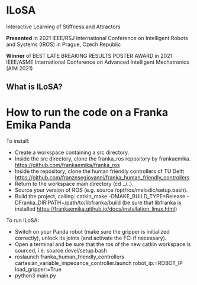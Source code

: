 # ILoSA
Interactive Learning of Stiffness and Attractors

**Presented** in 2021 IEEE/RSJ International Conference on Intelligent Robots and Systems (IROS) in Prague, Czech Republic 

**Winner** of BEST LATE BREAKING RESULTS POSTER AWARD in 2021 IEEE/ASME International Conference on Advanced Intelligent Mechatronics (AIM 2021)

## What is ILoSA? 

# How to run the code on a Franka Emika Panda
To install:
- Create a workspace containing a src directory.
- Inside the src directory, clone the franka_ros repository by frankaemika. https://github.com/frankaemika/franka_ros
- Inside the repository, clone the human friendly controllers of TU Delft https://github.com/franzesegiovanni/franka_human_friendly_controllers
- Return to the workspace main directory (cd ../..).
- Source your version of ROS (e.g. source /opt/ros/melodic/setup.bash).
- Build the project, calling: catkin_make -DMAKE_BUILD_TYPE=Release -DFranka_DIR:PATH=/path/to/libfranka/build (be sure that libfranka is installed https://frankaemika.github.io/docs/installation_linux.html)

To run ILoSA:
- Switch on your Panda robot (make sure the gripper is initialized correctly), unlock its joints (and activate the FCI if necessary).
- Open a terminal and be sure that the ros of the new catkin workspace is sourced, i.e. source devel/setup.bash
- roslaunch franka_human_friendly_controllers cartesian_variable_impedance_controller.launch robot_ip:=ROBOT_IP load_gripper:=True
- python3 main.py
